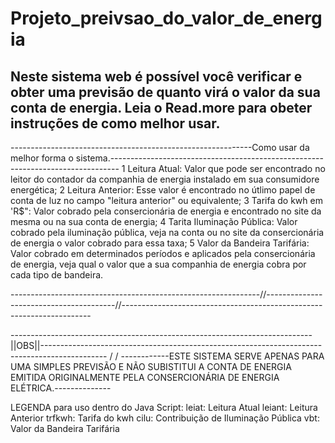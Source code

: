 # Projeto_preivsao_do_valor_de_energia
Neste sistema web é possível você verificar e obter uma previsão de quanto virá o valor da sua conta de energia. Leia o Read.more para obeter instruções de como melhor usar.
------------------------------------------------------------------------------------------------------


------------------------------------------------------------Como usar da melhor forma o sistema.--------------------------------------------------------------------------------
1 Leitura Atual: Valor que pode ser encontrado no leitor do contador da companhia de energia instalado em sua consumidore energética;
2 Leitura Anterior: Esse valor é encontrado no útlimo papel de conta de luz no campo "leitura anterior" ou equivalente;
3 Tarifa do kwh em 'R$": Valor cobrado pela consercionária de energia e encontrado no site da mesma ou na sua conta de energia;
4 Tarita Iluminação Pública: Valor cobrado pela iluminação pública, veja na conta ou no site da consercionária de energia o valor cobrado para essa taxa;
5 Valor da Bandeira Tarifária: Valor cobrado em determinados períodos e aplicados pela consercionária de energia, veja qual o valor que a sua companhia de energia cobra por cada tipo de bandeira.

--------------------------------------------------------------//----------------------------------------//----------------------------------------------------------------------

---------------------------------------------------------------------------||OBS||----------------------------------------------------------------------------------------------
                                                                           \/   \/
------------ESTE SISTEMA SERVE APENAS PARA UMA SIMPLES PREVISÃO E NÃO SUBISTITUI A CONTA DE ENERGIA EMITIDA ORIGINALMENTE PELA CONSERCIONÁRIA DE ENERGIA ELÉTRICA.--------------
                                                                           







LEGENDA para uso dentro do Java Script:
leiat: Leitura Atual
leiant: Leitura Anterior
trfkwh: Tarifa do kwh
cilu: Contribuição de Iluminação Pública
vbt: Valor da Bandeira Tarifária
